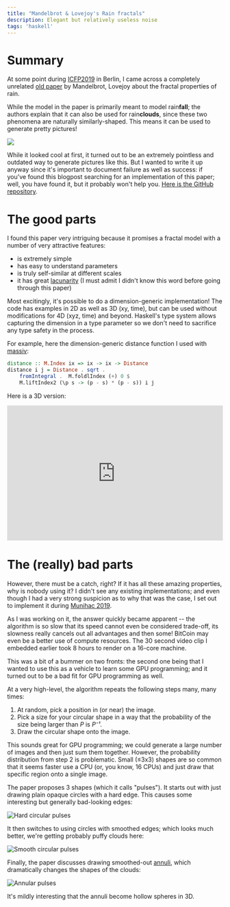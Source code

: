 ```yaml
---
title: "Mandelbrot & Lovejoy's Rain fractals"
description: Elegant but relatively useless noise
tags: 'haskell'
---
```


# Summary

At some point during [ICFP2019] in Berlin, I came across a completely unrelated
[old paper][pdf] by Mandelbrot, Lovejoy about the fractal properties of rain.

While the model in the paper is primarily meant to model rain**fall**; the
authors explain that it can also be used for rain**clouds**, since these two
phenomena are naturally similarly-shaped.  This means it can be used to generate
pretty pictures!

![](/images/2020-01-03-2d.jpg)

While it looked cool at first, it turned out to be an extremely pointless and
outdated way to generate pictures like this.  But I wanted to write it up anyway
since it's important to document failure as well as success: if you've found
this blogpost searching for an implementation of this paper; well, you have
found it, but it probably won't help you.
[Here is the GitHub repository][repo].

# The good parts

I found this paper very intriguing because it promises a fractal model with a
number of very attractive features:

 -  is extremely simple
 -  has easy to understand parameters
 -  is truly self-similar at different scales
 -  it has great [lacunarity]
    (I must admit I didn't know this word before going through this paper)

Most excitingly, it's possible to do a dimension-generic implementation!  The
code has examples in 2D as well as 3D (xy, time), but can be used without
modifications for 4D (xyz, time) and beyond.  Haskell's type system allows
capturing the dimension in a type parameter so we don't need to sacrifice any
type safety in the process.

For example, here the dimension-generic distance function I used with [massiv]:

```haskell
distance :: M.Index ix => ix -> ix -> Distance
distance i j = Distance . sqrt .
    fromIntegral .  M.foldlIndex (+) 0 $
    M.liftIndex2 (\p s -> (p - s) * (p - s)) i j
```

Here is a 3D version:

<div style="text-align: center;">
<iframe width="100%" height="315" src="https://www.youtube.com/embed/KRZ_6Rh6prE" frameborder="0" allow="accelerometer; autoplay; encrypted-media; gyroscope; picture-in-picture" allowfullscreen></iframe>
</div>

# The (really) bad parts

However, there must be a catch, right?  If it has all these amazing properties,
why is nobody using it?  I didn't see any existing implementations; and even
though I had a very strong suspicion as to why that was the case, I set out to
implement it during [Munihac 2019].

As I was working on it, the answer quickly became apparent -- the algorithm is
so slow that its speed cannot even be considered trade-off, its slowness really
cancels out all advantages and then some!  BitCoin may even be a better use of
compute resources.  The 30 second video clip I embedded earlier took 8 hours to
render on a 16-core machine.

This was a bit of a bummer on two fronts: the second one being that I wanted to
use this as a vehicle to learn some GPU programming; and it turned out to be a
bad fit for GPU programming as well.

At a very high-level, the algorithm repeats the following steps many, many
times:

1.  At random, pick a position in (or near) the image.
2.  Pick a size for your circular shape in a way that the probability of the
    size being larger than _P_ is _P⁻¹_.
3.  Draw the circular shape onto the image.

This sounds great for GPU programming; we could generate a large number of
images and then just sum them together.  However, the probability distribution
from step 2 is problematic.  Small (≤3x3) shapes are so common that it seems
faster use a CPU (or, you know, 16 CPUs) and just draw that specific region onto
a single image.

The paper proposes 3 shapes (which it calls "pulses").  It starts out with just
drawing plain opaque circles with a hard edge.  This causes some interesting but
generally bad-looking edges:

![Hard circular pulses](/images/2020-01-03-hard.jpg)

It then switches to using circles with smoothed edges; which looks much better,
we're getting probably puffy clouds here:

![Smooth circular pulses](/images/2020-01-03-smooth.jpg)

Finally, the paper discusses drawing smoothed-out [annuli][annulus], which
dramatically changes the shapes of the clouds:

![Annular pulses](/images/2020-01-03-annuli.jpg)

It's mildly interesting that the annuli become hollow spheres in 3D.

[ICFP2019]: https://icfp19.sigplan.org/
[Munihac 2019]: https://munihac.de/2019.html
[annulus]: https://en.wikipedia.org/wiki/Annulus_(mathematics)
[lacunarity]: https://en.wikipedia.org/wiki/Lacunarity
[pdf]: https://www.physics.mcgill.ca/~gang/eprints/eprintLovejoy/Tellus.1985.small.pdf
[repo]: https://github.com/jaspervdj/mandelbrot-lovejoy-rain/.
[massiv]: https://github.com/lehins/massiv/blob/master/README.md
